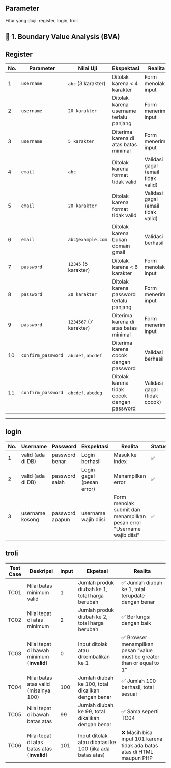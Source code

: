 
## Parameter

Fitur yang diuji: register, login, troli

## 🧪 1. Boundary Value Analysis (BVA)
## Register
| No. | Parameter          | Nilai Uji              | Ekspektasi                                 | Realita                            | Status |
| --- | ------------------ | ---------------------- | ------------------------------------------ | ---------------------------------- | ------ |
| 1   | `username`         | `abc` (3 karakter)     | Ditolak karena < 4 karakter                | Form menolak input                 | ✅      |
| 2   | `username`         | `20 karakter`          | Ditolak karena username terlalu panjang    | Form menerima input                | ❌     |
| 3   | `username`         | `5 karakter`           | Diterima karena di atas batas minimal      | Form menerima input                | ✅      |
| 4   | `email`            | `abc`                  | Ditolak karena format tidak valid          | Validasi gagal (email tidak valid) | ✅      |
| 5   | `email`            | `20 karakter`          | Ditolak karena format tidak valid          | Validasi gagal (email tidak valid) | ✅      |
| 6   | `email`            | `abc@example.com`      | Ditolak karena bukan domain gmail          | Validasi berhasil                  | ❌      |
| 7   | `password`         | `12345` (5 karakter)   | Ditolak karena < 6 karakter                | Form menolak input                 | ✅      |
| 8   | `password`         | `20 karakter`          | Ditolak karena password terlalu panjang    | Form menerima input                | ❌     |
| 9   | `password`         | `1234567` (7 karakter) | Diterima karena di atas batas minimal      | Form menerima input                | ✅      |
| 10  | `confirm_password` | `abcdef`, `abcdef`     | Diterima karena cocok dengan password      | Validasi berhasil                  | ✅      |
| 11  | `confirm_password` | `abcdef`, `abcdeg`     | Ditolak karena tidak cocok dengan password | Validasi gagal (tidak cocok)       | ✅      |


---
## login
| No. | Username           | Password        | Ekspektasi                | Realita            | Status |
| --- | ------------------ | --------------- | ------------------------- | ------------------ | ------ |
| 1   | valid (ada di DB)  | password benar  | Login berhasil            | Masuk ke index     | ✅      |
| 2   | valid (ada di DB)  | password salah  | Login gagal (pesan error) | Menampilkan error  | ✅      |
| 3   | username kosong    | password apapun | username wajib diisi      | Form menolak submit dan menampilkan pesan error "Username wajib diisi" | ✅ |


## troli
| **Test Case** | **Deskripsi**                                | Input            | **Ekpetasi**                                            | **Realita**                                          |
| ------------- | -------------------------------------------- | -------------------- | -------------------------------------------------------- | ---------------------------------------------------------------------- |
| TC01          | Nilai batas minimum valid                    | 1                    | Jumlah produk diubah ke 1, total harga berubah           | ✅ Jumlah diubah ke 1, total terupdate dengan benar                     |
| TC02          | Nilai tepat di atas minimum                  | 2                    | Jumlah produk diubah ke 2, total harga berubah           | ✅ Berfungsi dengan baik                                                |
| TC03          | Nilai tepat di bawah minimum (**invalid**)   | 0                    | Input ditolak atau dikembalikan ke 1                     | ✅ Browser menampilkan pesan “value must be greater than or equal to 1” |
| TC04          | Nilai batas atas valid (misalnya 100)        | 100                  | Jumlah diubah ke 100, total dikalikan dengan benar       | ✅ Jumlah 100 berhasil, total sesuai                                    |
| TC05          | Nilai tepat di bawah batas atas              | 99                   | Jumlah diubah ke 99, total dikalikan dengan benar        | ✅ Sama seperti TC04                                                    |
| TC06          | Nilai tepat di atas batas atas (**invalid**) | 101                  | Input ditolak atau dibatasi ke 100 (jika ada batas atas) | ❌ Masih bisa input 101 karena tidak ada batas atas di HTML maupun PHP |

